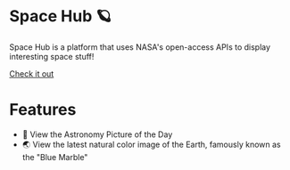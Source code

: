 # Space Hub 🪐

Space Hub is a platform that uses NASA's open-access APIs to display interesting space stuff!

[Check it out](reemans.github.io)

# Features

  - 🌌 View the Astronomy Picture of the Day
  - 🌏 View the latest natural color image of the Earth, famously known as the "Blue Marble"
